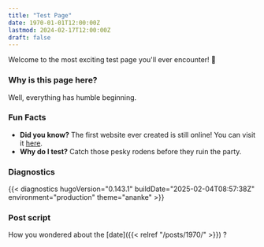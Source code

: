 ```yaml
---
title: "Test Page"
date: 1970-01-01T12:00:00Z
lastmod: 2024-02-17T12:00:00Z
draft: false
---
```


Welcome to the most exciting test page you'll ever encounter! 🎉

### Why is this page here?

Well, everything has humble beginning.

### Fun Facts

- **Did you know?** The first website ever created is still online! You can visit it [here](http://info.cern.ch/hypertext/WWW/TheProject.html).
- **Why do I test?** Catch those pesky rodens before they ruin the party.

<!--more-->

### Diagnostics

{{< diagnostics hugoVersion="0.143.1" buildDate="2025-02-04T08:57:38Z" environment="production" theme="ananke" >}}

### Post script

How you wondered about the [date]({{< relref "/posts/1970/" >}}) ?
